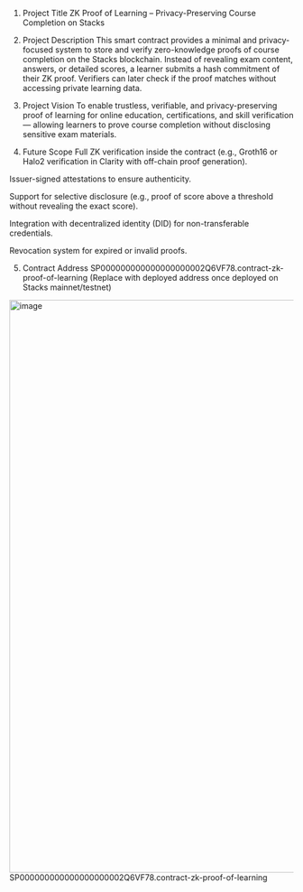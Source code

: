 1. Project Title
ZK Proof of Learning – Privacy-Preserving Course Completion on Stacks

2. Project Description
This smart contract provides a minimal and privacy-focused system to store and verify zero-knowledge proofs of course completion on the Stacks blockchain.
Instead of revealing exam content, answers, or detailed scores, a learner submits a hash commitment of their ZK proof. Verifiers can later check if the proof matches without accessing private learning data.

3. Project Vision
To enable trustless, verifiable, and privacy-preserving proof of learning for online education, certifications, and skill verification — allowing learners to prove course completion without disclosing sensitive exam materials.

4. Future Scope
Full ZK verification inside the contract (e.g., Groth16 or Halo2 verification in Clarity with off-chain proof generation).

Issuer-signed attestations to ensure authenticity.

Support for selective disclosure (e.g., proof of score above a threshold without revealing the exact score).

Integration with decentralized identity (DID) for non-transferable credentials.

Revocation system for expired or invalid proofs.

5. Contract Address
SP000000000000000000002Q6VF78.contract-zk-proof-of-learning
(Replace with deployed address once deployed on Stacks mainnet/testnet)
<img width="1919" height="1015" alt="image" src="https://github.com/user-attachments/assets/88c1d897-29bd-4c71-b05c-40385a2671b1" />
SP000000000000000000002Q6VF78.contract-zk-proof-of-learning



